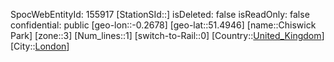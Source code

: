 ﻿---
location: [51.4946,-0.2678]
type: Station
tags:
- geo/Station
- Europe/United_Kingdom/London

---
SpocWebEntityId: 155917
[StationSId::]
isDeleted: false
isReadOnly: false
confidential: public
[geo-lon::-0.2678]
[geo-lat::51.4946]
[name::Chiswick Park]
[zone::3]
[Num_lines::1]
[switch-to-Rail::0]
[Country::[United_Kingdom](geo/Continent/Europe/United_Kingdom.md)]
[City::[London](geo/Continent/Europe/United_Kingdom/London.md)]

